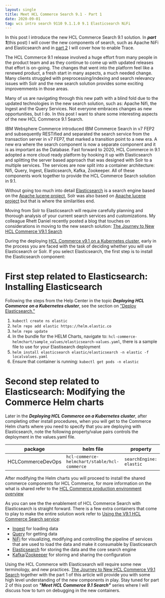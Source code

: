 ```yaml
---
layout: single
title: Meet HCL Commerce Search 9.1 - Part 1
date: 2020-09-01
tag: wcs intro search 9110 9.1.1.0 9.1 Elasticsearch NiFi
---
```

In this post I introduce the new HCL Commerce Search 9.1 solution. In ***part 1***(this post) I will cover the new components of search, such as Apache NiFi and Elasticsearch and in [part 2](/Meet_Search_Commerce9111_part2/) I will cover how to enable Trace.

The HCL Commerce 9.1 release involved a huge effort from many people in the product team and as they continue to come up with updated releases that effort is on-going. The changes that went into the platform feel like a renewed product, a fresh start in many aspects, a much needed change. Many clients struggled with preprocessing/indexing and search relevancy issues with Solr and the new search solution provides some exciting improvemments in those areas.  

Many of us are navigating through this new path with a blind fold due to the updated technologies in the new search solution, such as: Apache Nifi, the Ingest and the Query Services. Not everyone embraces changes as new opportunities, but I do. In this post I want to share some interesting aspects of the new HCL Commerce 9.1 Search.

IBM Websphere Commerce introduced IBM Commerce Search in v7 FEP2 and subsequently RESTified and separated the search service from the transaction server in v7 FEP7, that marked a transition point to a new era. A new era where the search component is now a separate component and it is as important as the Database. Fast forward to 2020, HCL Commerce in 9.1 adopted a more cloud ready platform by hooking it up with Elasticsearch and splitting the server based approach that was designed with Solr to a multiple services. The services are now split into a container architecture: Nifi, Query, Ingest, Elasticsearch, Kafka, Zookeeper. All of these components work together to provide the HCL Commerce Search solution in 9.1.

Without going too much into detail [Elasticsearch](https://www.google.com/search?q=What+is+elastic+search) is a search engine based on the [Apache lucene project](https://www.google.com/search?q=What+is+apache+lucene), Solr was also based on [Apache lucene project](https://www.google.com/search?q=What+is+apache+lucene) but that is where the similarities end.

Moving from Solr to Elasticsearch will require carefully planning and thorough analysis of your current search services and customizations. My colleague Rhett Daniel recently posted a blog that touches on considerations in moving to the new search solution: [The Journey to New HCL Commerce V9.1 Search](https://support.hcltechsw.com/community?id=community_blog&sys_id=adb71920db729850a45ad9fcd39619cf)

During the deploying [HCL Commerce v9.1 on a Kubernetes cluster](https://help.hcltechsw.com/commerce/9.1.0/install/tasks/tdeploykubern91-commerce.html), early in the process you are faced with the task of deciding whether you will use Elasticsearch or Solr. If you select Elasticsearch, the first step is to install the Elasticsearch component:

# First step related to Elasticsearch: Installing Elasticsearch
Following the steps from the Help Center in the topic ***Deploying HCL Commerce on a Kubernetes cluster***, see the section on ["Deploy Elasticsearch."](https://help.hcltechsw.com/commerce/9.1.0/install/tasks/tdeploykubern91-commerce.html)
1. `kubectl create ns elastic`
1. `helm repo add elastic https://helm.elastic.co`
1. `helm repo update`
1. In the bundle for the HELM Charts, navigate to: `hcl-commerce-helmchart/sample_values/elasticsearch-values.yaml`, there is a sample file to use for your Elastisearch deployment
1. `helm install elasticsearch elastic/elasticsearch -n elastic -f localvalues.yaml`
1. Ensure that container is running: `kubectl get pods -n elastic`


# Second step related to Elasticsearch: Modifying the Commerce Helm charts
Later in the ***Deploying HCL Commerce on a Kubernetes cluster***, after completing other install procedures, when you will get to the Commerce Helm charts where you need to specify that you are deploying with Elasticsearch, note the following property/value pairs controls the deployment in the values.yaml file.

| package | helm file | property|
| --- | --- | --- |
| HCLCommerceDevOps | `hcl-commerce-helmchart/stable/hcl-commerce` |`searchEngine: elastic`|

After modifying the Helm charts you will proceed to install the shared commerce components for HCL Commerce, for more information on the what is shared refer to the [HCL Commerce production environment overview](https://help.hcltechsw.com/commerce/9.1.0/install/refs/riginfrastructure.html)

As you can see the the enablement of HCL Commerce Search with Elasticsearch is straight forward. There is a few extra containers that come to play to make the entire solution work refer to [Using the V9.1 HCL Commerce Search service](https://help.hcltechsw.com/commerce/9.1.0/search/concepts/csdsearchingest.html):

* [Ingest](https://help.hcltechsw.com/commerce/9.1.0/search/concepts/csdsearchconnectors.html) for loading data
* [Query](https://help.hcltechsw.com/commerce/9.1.0/search/concepts/csdelasticsearchquery.html) for getting data
* [NiFi](https://nifi.apache.org/) for visualizing, modifying and controlling the pipeline of services that are used to load the data and make it consumable by Elasticsearch
* [Elasticsearch](https://www.elastic.co/elasticsearch/) for storing the data and the core search engine
* [Kafka](https://kafka.apache.org/)/[Zookeeper](https://zookeeper.apache.org/) for storing and sharing the configuration

Using the HCL Commerce with Elasticsearch will require some new terminology, and new practices. [The Journey to New HCL Commerce V9.1 Search](https://support.hcltechsw.com/community?id=community_blog&sys_id=adb71920db729850a45ad9fcd39619cf) together with the part 1 of this article will provide you with some high level understanding of the new components in play. Stay tuned for part 2 of this post on ***"Meet HCL Commerce 9.1 Search"*** series where I will discuss how to turn on debugging in the new containers.
